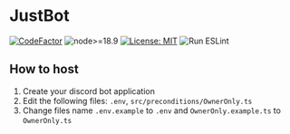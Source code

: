 # JustBot
[![CodeFactor](https://www.codefactor.io/repository/github/dmswoz/justbot/badge)](https://www.codefactor.io/repository/github/dmswoz/justbot)
![node>=18.9](http://img.shields.io/badge/node->=18.9-brightgreen.svg)
[![License: MIT](https://img.shields.io/badge/License-MIT-yellow.svg)](https://opensource.org/licenses/MIT)
![Run ESLint](https://github.com/dmswoz/JustBot/actions/workflows/eslint.yml/badge.svg)


## How to host
1. Create your discord bot application
2. Edit the following files: `.env`, `src/preconditions/OwnerOnly.ts`
3. Change files name `.env.example` to `.env` and `OwnerOnly.example.ts` to `OwnerOnly.ts`
